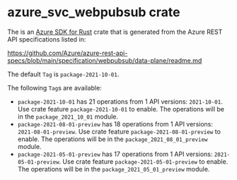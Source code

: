 # azure_svc_webpubsub crate

The is an [Azure SDK for Rust](https://github.com/Azure/azure-sdk-for-rust) crate that is generated from the Azure REST API specifications listed in:

https://github.com/Azure/azure-rest-api-specs/blob/main/specification/webpubsub/data-plane/readme.md

The default `Tag` is `package-2021-10-01`.

The following `Tag`s are available:

- `package-2021-10-01` has 21 operations from 1 API versions: `2021-10-01`. Use crate feature `package-2021-10-01` to enable. The operations will be in the `package_2021_10_01` module.
- `package-2021-08-01-preview` has 18 operations from 1 API versions: `2021-08-01-preview`. Use crate feature `package-2021-08-01-preview` to enable. The operations will be in the `package_2021_08_01_preview` module.
- `package-2021-05-01-preview` has 17 operations from 1 API versions: `2021-05-01-preview`. Use crate feature `package-2021-05-01-preview` to enable. The operations will be in the `package_2021_05_01_preview` module.